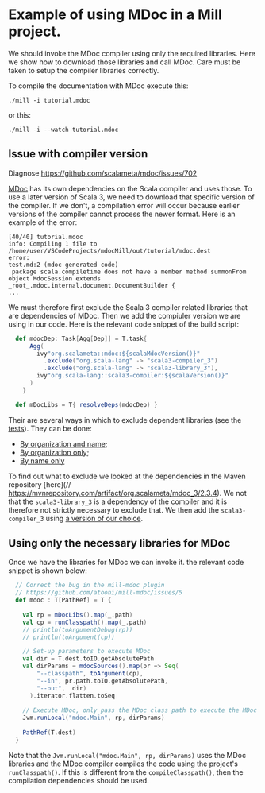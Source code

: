 <!-- cSpell:ignore agg, dep, scalameta, compiletime -->

# Example of using MDoc in a Mill project. 

We should invoke the MDoc compiler using only the required libraries. Here we show how to download those libraries and call MDoc. Care must be taken to setup the compiler libraries correctly.

To compile the documentation with MDoc execute this:


```shell
./mill -i tutorial.mdoc
```

or this: 


```shell
./mill -i --watch tutorial.mdoc
```

## Issue with compiler version

Diagnose https://github.com/scalameta/mdoc/issues/702

[MDoc](https://scalameta.org/mdoc/) has its own dependencies on the Scala compiler and uses those. To use a later version of Scala 3, we need to download that specific version of the compiler. If we don't, a compilation error will occur because earlier versions of the compiler cannot process the newer format. Here is an example of the error:

```shell
[40/40] tutorial.mdoc 
info: Compiling 1 file to /home/user/VSCodeProjects/mdocMill/out/tutorial/mdoc.dest
error: 
test.md:2 (mdoc generated code) 
 package scala.compiletime does not have a member method summonFrom
object MdocSession extends _root_.mdoc.internal.document.DocumentBuilder {
...
```

We must therefore first exclude the Scala 3 compiler related libraries that are dependencies of MDoc. Then we add the compiuler version we are using in our code. Here is the relevant code snippet of the build script:

```scala 
  def mdocDep: Task[Agg[Dep]] = T.task{ 
      Agg(
        ivy"org.scalameta::mdoc:${scalaMdocVersion()}"
          .exclude("org.scala-lang" -> "scala3-compiler_3")
          .exclude("org.scala-lang" -> "scala3-library_3"),
        ivy"org.scala-lang::scala3-compiler:${scalaVersion()}"
      )
    } 

  def mDocLibs = T{ resolveDeps(mdocDep) }
```

Their are several ways in which to exclude dependent libraries (see the [tests](https://github.com/com-lihaoyi/mill/blob/5fd2543b39448733872d63e9ca44a2ac4c76183a/scalalib/test/src/ResolveDepsTests.scala)). They can be done:

* [By organization and name](https://github.com/com-lihaoyi/mill/blob/5fd2543b39448733872d63e9ca44a2ac4c76183a/scalalib/test/src/ResolveDepsTests.scala#L42);
* [By organization only](https://github.com/com-lihaoyi/mill/blob/5fd2543b39448733872d63e9ca44a2ac4c76183a/scalalib/test/src/ResolveDepsTests.scala#L48);
* [By name only](https://github.com/com-lihaoyi/mill/blob/5fd2543b39448733872d63e9ca44a2ac4c76183a/scalalib/test/src/ResolveDepsTests.scala#L56)

To find out what to exclude we looked at the dependencies in the Maven repository [here](// https://mvnrepository.com/artifact/org.scalameta/mdoc_3/2.3.4). We not that the `scala3-library_3` is a dependency of the compiler and it is therefore not strictly necessary to exclude that. We then add the `scala3-compiler_3` using [a version of our choice](https://mvnrepository.com/artifact/org.scala-lang/scala3-compiler_3/3.2.2-RC1-bin-20220920-b1b1dfd-NIGHTLY).


## Using only the necessary libraries for MDoc

Once we have the libraries for MDoc we can invoke it. the relevant code snippet is shown below:

```scala
  // Correct the bug in the mill-mdoc plugin
  // https://github.com/atooni/mill-mdoc/issues/5
  def mdoc : T[PathRef] = T {
  
    val rp = mDocLibs().map(_.path)
    val cp = runClasspath().map(_.path)
    // println(toArgumentDebug(rp))
    // println(toArgument(cp))

    // Set-up parameters to execute MDoc
    val dir = T.dest.toIO.getAbsolutePath
    val dirParams = mdocSources().map(pr => Seq(
        "--classpath", toArgument(cp),
        "--in", pr.path.toIO.getAbsolutePath, 
        "--out",  dir)
      ).iterator.flatten.toSeq
  
    // Execute MDoc, only pass the MDoc class path to execute the MDoc compiler
    Jvm.runLocal("mdoc.Main", rp, dirParams)
  
    PathRef(T.dest)
  }
```

Note that the `Jvm.runLocal("mdoc.Main", rp, dirParams)` uses the MDoc libraries and the MDoc compiler compiles the code using the project's `runClasspath()`. If this is different from the `compileClasspath()`, then the compilation dependencies should be used.

